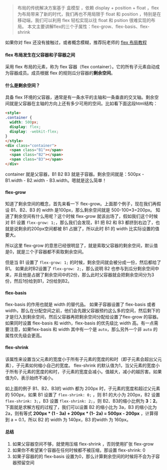 > 布局的传统解决方案基于 盒模型 ，依赖 display + position + float ，flex 为布局带来了新的时代，我们再也不用局限于 float 和 position ，特别是在移动端，我们可以利用 flex 轻松实现以往 float 和 psition 很难实现的布局。 本文主要讲解flex的三个子属性：flex-grow、flex-basis、flex-shrink

如果你对 flex 还没有接触过，或者概念模糊，推荐阮老师的 [flex 布局教程](http://www.ruanyifeng.com/blog/2015/07/flex-grammar.html)

#### flex 布局发生在父容器和子容器之间

采用 flex 布局的元素，称为 flex 容器（flex container）。它的所有子元素自动成为容器成员。成员根据 flex 的规则瓜分容器的**剩余空间**。

#### 什么是剩余空间？

具备 flex 环境的父容器，通常是有一条水平的主轴和一条垂直的交叉轴。剩余空间就是父容器在主轴的方向上还有多少可用的空间。比如看下面这段html结构：

```html
<style>
.container {
  width: 500px;
  display: flex;
  display: -webkit-flex;
}
</style>
<div class="container">
  <span class="B1"></span>
  <span class="B2"></span>
  <span class="B3"></span>
</div>
```

container 就是父容器，B1 B2 B3 就是子容器。剩余空间就是：500px - B1.width - B2.width - B3.width。嗯就是这么简单！

#### flex-grow

知道了剩余空间的概念，首先来看一下 flex-grow。上面那个例子，现在我们再假设 B1、B2、B3 的 width 是100px，那么剩余空间就是 500-100*3=200px。 知道了剩余空间有什么用呢？这个时候 flex-grow 就该出场了，假如我们这个时候对 B1 设置 `flex-grow: 1;`，那么我们会发现，B1 把 B2 和 B3 都挤到右边了，也就是说剩余的200px空间都被 B1 占据了，所以此时 B1 的 width 比实际设置的值要大。

所以这里 flex-grow 的意思已经很明显了，就是索取父容器的剩余空间，默认值是0，就是三个子容器都不索取剩余空间。

但是当 B1 设置了 `flex-grow: 1;` 的时候，剩余空间就会被分成一份，然后都给了 B1。 如果此时B2设置了 `flex-grow: 2;`，那么说明 B2 也参与到瓜分剩余空间中来，并且他是占据了剩余空间中的2份，那么此时父容器就会把剩余空间分为3份，然后1份给到B1，2份给到B2。

#### flex-basis 

flex-basis 的作用也就是 width 的替代品。 如果子容器设置了 flex-basis 或者 width，那么在分配空间之前，他们会先跟父容器预约这么多的空间，然后剩下的才是归入到剩余空间，然后父容器再把剩余空间分配给设置了flex-grow 的容器。 如果同时设置 flex-basis 和 width，flex-basis 的优先级比 width 高。有一点需要注意，如果flex-basis 和 width 其中有一个是 `auto`，那么另外一个非 `auto` 的属性优先级会更高。

#### flex-shrink

该属性来设置当父元素的宽度小于所有子元素的宽度的和时（即子元素会超出父元素），子元素如何缩小自己的宽度。
flex-shrink 的默认值为1，当父元素的宽度小于所有子元素的宽度的和时，子元素的宽度会减小。值越大，减小的越厉害。如果值为0，表示始终不减小。

如上面的例子 B1、B2、B3的 width 都为 200px 时，子元素的宽度和超过父元素的 500px，如果 B1 设置了 `flex-shrink: 0;` ，则 B1 的大小为 200px，B2 设置 `flex-shrink: 3;`，B3 设置 `flex-shrink: 2;`，则 B2、B3的缩小比例为 **3：2**。下面就是求解方程的过程了，我们可以设置 B2 的缩小比为 3a，B3 的缩小比为 2a，则有等式 **200px * (1 - 3a) + 200px * (1- 2a) = 500px - 200px** ，计算得到 a = 0.1，所以 B2 的 width 为 140px，B3 的width 为 160px。

#### 总结

1. 如果父容器空间不够，就使用压缩 flex-shrink ，否则使用扩张 flex-grow
2. 如果你不希望某个容器在任何时候都不被压缩，那设置 flex-shrink: 0
3. 如果子容器的的 flex-basis 设置为0，那么计算剩余空间的时候将不会为子容器预留空间